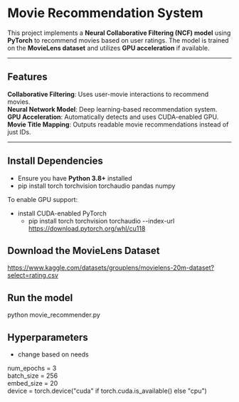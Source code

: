 # Movie Recommendation System 
This project implements a **Neural Collaborative Filtering (NCF) model** using **PyTorch** to recommend movies based on user ratings. 
The model is trained on the **MovieLens dataset** and utilizes **GPU acceleration** if available.

---

## Features
**Collaborative Filtering**: Uses user-movie interactions to recommend movies.  
**Neural Network Model**: Deep learning-based recommendation system.  
**GPU Acceleration**: Automatically detects and uses CUDA-enabled GPU.  
**Movie Title Mapping**: Outputs readable movie recommendations instead of just IDs.  

---

##  Install Dependencies
- Ensure you have **Python 3.8+** installed
- pip install torch torchvision torchaudio pandas numpy

To enable GPU support: 
- install CUDA-enabled PyTorch
  - pip install torch torchvision torchaudio --index-url https://download.pytorch.org/whl/cu118

## Download the MovieLens Dataset
https://www.kaggle.com/datasets/grouplens/movielens-20m-dataset?select=rating.csv

## Run the model 
python movie_recommender.py

## Hyperparameters
- change based on needs
   
num_epochs = 3         
batch_size = 256       
embed_size = 20        
device = torch.device("cuda" if torch.cuda.is_available() else "cpu")  
